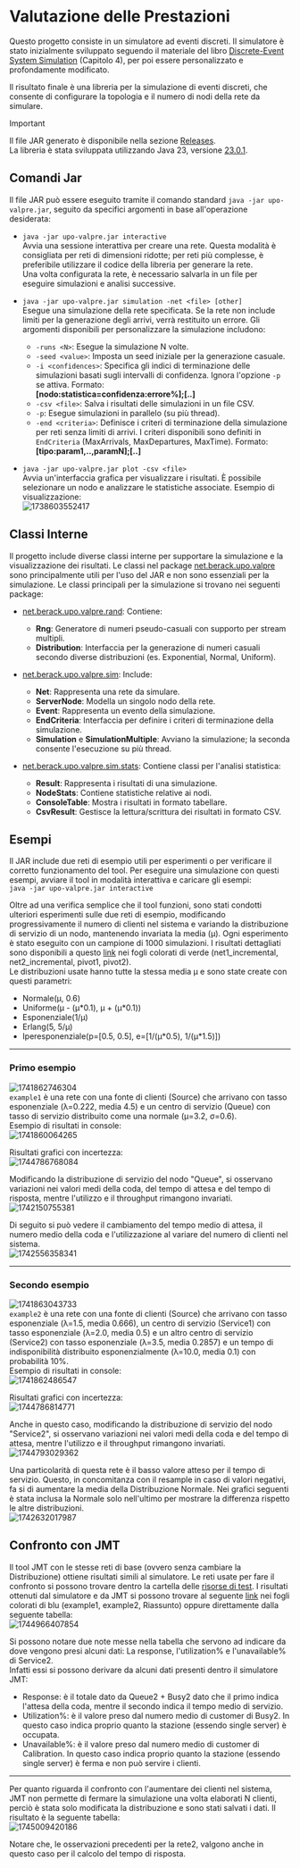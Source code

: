 # Valutazione delle Prestazioni

Questo progetto consiste in un simulatore ad eventi discreti. Il simulatore è stato inizialmente sviluppato seguendo il materiale del libro [Discrete-Event System Simulation](https://www.pearson.com/en-us/subject-catalog/p/discrete-event-system-simulation/P200000003161/9780136062127) (Capitolo 4), per poi essere personalizzato e profondamente modificato.

Il risultato finale è una libreria per la simulazione di eventi discreti, che consente di configurare la topologia e il numero di nodi della rete da simulare.

> [!IMPORTANT]
> Il file JAR generato è disponibile nella sezione [Releases](https://github.com/Berack96/upo-valpre/releases).\
> La libreria è stata sviluppata utilizzando Java 23, versione [23.0.1](https://www.oracle.com/java/technologies/javase/jdk23-archive-downloads.html).

## Comandi Jar

Il file JAR può essere eseguito tramite il comando standard `java -jar upo-valpre.jar`, seguito da specifici argomenti in base all'operazione desiderata:

* `java -jar upo-valpre.jar interactive`\
Avvia una sessione interattiva per creare una rete. Questa modalità è consigliata per reti di dimensioni ridotte; per reti più complesse, è preferibile utilizzare il codice della libreria per generare la rete.\
Una volta configurata la rete, è necessario salvarla in un file per eseguire simulazioni e analisi successive.

* `java -jar upo-valpre.jar simulation -net <file> [other]`\
Esegue una simulazione della rete specificata. Se la rete non include limiti per la generazione degli arrivi, verrà restituito un errore. Gli argomenti disponibili per personalizzare la simulazione includono:
  * `-runs <N>`: Esegue la simulazione N volte.
  * `-seed <value>`: Imposta un seed iniziale per la generazione casuale.
  * `-i <confidences>`: Specifica gli indici di terminazione delle simulazioni basati sugli intervalli di confidenza. Ignora l'opzione `-p` se attiva. Formato:\
  **\[nodo:statistica=confidenza:errore%\];\[..\]**
  * `-csv <file>`: Salva i risultati delle simulazioni in un file CSV.
  * `-p`: Esegue simulazioni in parallelo (su più thread).
  * `-end <criteria>`: Definisce i criteri di terminazione della simulazione per reti senza limiti di arrivi. I criteri disponibili sono definiti in `EndCriteria` (MaxArrivals, MaxDepartures, MaxTime). Formato:\
  **\[tipo:param1,..,paramN\];\[..\]**

* `java -jar upo-valpre.jar plot -csv <file>`\
Avvia un'interfaccia grafica per visualizzare i risultati. È possibile selezionare un nodo e analizzare le statistiche associate. Esempio di visualizzazione:\
![1738603552417](image/README/1738603552417.png)

## Classi Interne

Il progetto include diverse classi interne per supportare la simulazione e la visualizzazione dei risultati. Le classi nel package [net.berack.upo.valpre](src/main/java/net/berack/upo/valpre) sono principalmente utili per l'uso del JAR e non sono essenziali per la simulazione. Le classi principali per la simulazione si trovano nei seguenti package:

- [net.berack.upo.valpre.rand](src/main/java/net/berack/upo/valpre/rand): Contiene:
  - **Rng**: Generatore di numeri pseudo-casuali con supporto per stream multipli.
  - **Distribution**: Interfaccia per la generazione di numeri casuali secondo diverse distribuzioni (es. Exponential, Normal, Uniform).

- [net.berack.upo.valpre.sim](src/main/java/net/berack/upo/valpre/sim): Include:
  - **Net**: Rappresenta una rete da simulare.
  - **ServerNode**: Modella un singolo nodo della rete.
  - **Event**: Rappresenta un evento della simulazione.
  - **EndCriteria**: Interfaccia per definire i criteri di terminazione della simulazione.
  - **Simulation** e **SimulationMultiple**: Avviano la simulazione; la seconda consente l'esecuzione su più thread.

- [net.berack.upo.valpre.sim.stats](src/main/java/net/berack/upo/valpre/sim/stats): Contiene classi per l'analisi statistica:
  - **Result**: Rappresenta i risultati di una simulazione.
  - **NodeStats**: Contiene statistiche relative ai nodi.
  - **ConsoleTable**: Mostra i risultati in formato tabellare.
  - **CsvResult**: Gestisce la lettura/scrittura dei risultati in formato CSV.

## Esempi

Il JAR include due reti di esempio utili per esperimenti o per verificare il corretto funzionamento del tool. Per eseguire una simulazione con questi esempi, avviare il tool in modalità interattiva e caricare gli esempi:\
`java -jar upo-valpre.jar interactive`

Oltre ad una verifica semplice che il tool funzioni, sono stati condotti ulteriori esperimenti sulle due reti di esempio, modificando progressivamente il numero di clienti nel sistema e variando la distribuzione di servizio di un nodo, mantenendo invariata la media (μ). Ogni esperimento è stato eseguito con un campione di 1000 simulazioni. I risultati dettagliati sono disponibili a questo [link](https://docs.google.com/spreadsheets/d/1yM1fvlpc2mIIpRe8M7_ry8m3DC3ZxNA204mM60O2hoQ/edit?usp=sharing) nei fogli colorati di verde (net1_incremental, net2_incremental, pivot1, pivot2).\
Le distribuzioni usate hanno tutte la stessa media μ e sono state create con questi parametri:
- Normale(μ, 0.6)
- Uniforme(μ - (μ\*0.1), μ + (μ\*0.1))
- Esponenziale(1/μ)
- Erlang(5, 5/μ)
- Iperesponenziale(p=\[0.5, 0.5\], e=\[1/(μ\*0.5), 1/(μ\*1.5)\])

---

### Primo esempio
![1741862746304](image/README/1741862746304.png)\
`example1` è una rete con una fonte di clienti (Source) che arrivano con tasso esponenziale (λ=0.222, media 4.5) e un centro di servizio (Queue) con tasso di servizio distribuito come una normale (μ=3.2, σ=0.6).\
Esempio di risultati in console:\
![1741860064265](image/README/1741860064265.png)

Risultati grafici con incertezza:\
![1744786768084](image/README/1744786768084.png)

Modificando la distribuzione di servizio del nodo "Queue", si osservano variazioni nei valori medi della coda, del tempo di attesa e del tempo di risposta, mentre l'utilizzo e il throughput rimangono invariati.\
![1742150755381](image/README/1742150755381.png)

Di seguito si può vedere il cambiamento del tempo medio di attesa, il numero medio della coda e l'utilizzazione al variare del numero di clienti nel sistema.\
![1742556358341](image/README/1742556358341.png)

---

### Secondo esempio
![1741863043733](image/README/1741863043733.png)\
`example2` è una rete con una fonte di clienti (Source) che arrivano con tasso esponenziale (λ=1.5, media 0.666), un centro di servizio (Service1) con tasso esponenziale (λ=2.0, media 0.5) e un altro centro di servizio (Service2) con tasso esponenziale (λ=3.5, media 0.2857) e un tempo di indisponibilità distribuito esponenzialmente (λ=10.0, media 0.1) con probabilità 10%.\
Esempio di risultati in console:\
![1741862486547](image/README/1741862486547.png)

Risultati grafici con incertezza:\
![1744786814771](image/README/1744786814771.png)

Anche in questo caso, modificando la distribuzione di servizio del nodo "Service2", si osservano variazioni nei valori medi della coda e del tempo di attesa, mentre l'utilizzo e il throughput rimangono invariati.\
![1744793029362](image/README/1744793029362.png)

Una particolarità di questa rete è il basso valore atteso per il tempo di servizio. Questo, in concomitanza con il resample in caso di valori negativi, fa si di aumentare la media della Distribuzione Normale. Nei grafici seguenti è stata inclusa la Normale solo nell'ultimo per mostrare la differenza rispetto le altre distribuzioni.\
![1742632017987](image/README/1742632017987.png)

## Confronto con JMT

Il tool JMT con le stesse reti di base (ovvero senza cambiare la Distribuzione) ottiene risultati simili al simulatore. Le reti usate per fare il confronto si possono trovare dentro la cartella delle [risorse di test](src/test/resources). I risultati ottenuti dal simulatore e da JMT si possono trovare al seguente [link](https://docs.google.com/spreadsheets/d/1yM1fvlpc2mIIpRe8M7_ry8m3DC3ZxNA204mM60O2hoQ/edit?usp=sharing) nei fogli colorati di blu (example1, example2, Riassunto) oppure direttamente dalla seguente tabella:\
![1744966407854](image/README/1744966407854.png)

Si possono notare due note messe nella tabella che servono ad indicare da dove vengono presi alcuni dati: La response, l'utilization% e l'unavailable% di Service2.\
Infatti essi si possono derivare da alcuni dati presenti dentro il simulatore JMT:
- Response: è il totale dato da Queue2 + Busy2 dato che il primo indica l'attesa della coda, mentre il secondo indica il tempo medio di servizio.
- Utilization%: è il valore preso dal numero medio di customer di Busy2. In questo caso indica proprio quanto la stazione (essendo single server) è occupata.
- Unavailable%: è il valore preso dal numero medio di customer di Calibration. In questo caso indica proprio quanto la stazione (essendo single server) è ferma e non può servire i clienti.

---

Per quanto riguarda il confronto con l'aumentare dei clienti nel sistema, JMT non permette di fermare la simulazione una volta elaborati N clienti, perciò è stata solo modificata la distribuzione e sono stati salvati i dati. Il risultato è la seguente tabella:\
![1745009420186](image/README/1745009420186.png)

Notare che, le osservazioni precedenti per la rete2, valgono anche in questo caso per il calcolo del tempo di risposta.